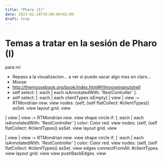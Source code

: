 ```yaml
---
title: "Pharo (I)"
date: 2023-02-28T19:00:00+02:00
draft: true
---
```


# Temas a tratar en la sesión de Pharo (I)

	
para mí
- Repaso a la visualizacion... a ver si puedo sacar algo mas en claro...
- Moose
- http://themoosebook.org/book/index.html#h1mooseinanutshell
- self select: [ :each | each isAnnotatedWith: 'RestController' ].
- self select: [ :each | each clientTypes isEmpty]
| view |
view := RTMondrian new.
view nodes: (self, (self flatCollect: #clientTypes)) asSet.
view layout grid.
view


| view |
view := RTMondrian new.
view shape circle
if: [ :each | each isAnnotatedWith: 'RestController' ]
color: Color red.
view nodes: (self, (self flatCollect: #clientTypes)) asSet.
view layout grid.
view

| view |
view := RTMondrian new.
view shape circle
if: [ :each | each isAnnotatedWith: 'RestController' ]
color: Color red.
view nodes: (self, (self flatCollect: #clientTypes)) asSet.
view edges connectFromAll: #clientTypes.
view layout grid.
view view pushBackEdges.
view
